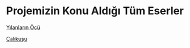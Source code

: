 # Projemizin Konu Aldığı Tüm Eserler
[Yılanların Öcü](eserler/yılanların_öcü)<br/>

[Çalıkuşu](eserler/çalıkuşu)<br/>